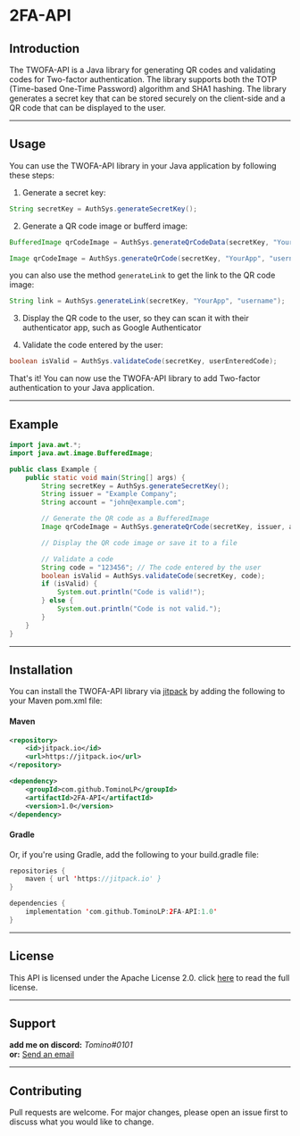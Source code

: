 # 2FA-API

## Introduction
The TWOFA-API is a Java library for generating QR codes and validating codes for Two-factor authentication. The library supports both the TOTP (Time-based One-Time Password) algorithm and SHA1 hashing. The library generates a secret key that can be stored securely on the client-side and a QR code that can be displayed to the user.


---

## Usage

You can use the TWOFA-API library in your Java application by following these steps:

1. Generate a secret key:
```java
String secretKey = AuthSys.generateSecretKey();
```

2. Generate a QR code image or bufferd image:
```java
BufferedImage qrCodeImage = AuthSys.generateQrCodeData(secretKey, "YourApp", "username");
```

```java
Image qrCodeImage = AuthSys.generateQrCode(secretKey, "YourApp", "username");
```
you can also use the method `generateLink` to get the link to the QR code image:
```java
String link = AuthSys.generateLink(secretKey, "YourApp", "username");
```




3. Display the QR code to the user, so they can scan it with their authenticator app,
such as Google Authenticator
        

4. Validate the code entered by the user:
```java
boolean isValid = AuthSys.validateCode(secretKey, userEnteredCode);
```

That's it! You can now use the TWOFA-API library to add Two-factor authentication to your Java application.

---
## Example

```java
import java.awt.*;
import java.awt.image.BufferedImage;

public class Example {
    public static void main(String[] args) {
        String secretKey = AuthSys.generateSecretKey();
        String issuer = "Example Company";
        String account = "john@example.com";

        // Generate the QR code as a BufferedImage
        Image qrCodeImage = AuthSys.generateQrCode(secretKey, issuer, account);

        // Display the QR code image or save it to a file

        // Validate a code
        String code = "123456"; // The code entered by the user
        boolean isValid = AuthSys.validateCode(secretKey, code);
        if (isValid) {
            System.out.println("Code is valid!");
        } else {
            System.out.println("Code is not valid.");
        }
    }
}
```

---

## Installation

You can install the TWOFA-API library via [jitpack](http://www.jitpack.io) by adding the following to your Maven pom.xml file:

#### Maven

```xml
<repository>
    <id>jitpack.io</id>
    <url>https://jitpack.io</url>
</repository>

<dependency>
    <groupId>com.github.TominoLP</groupId>
    <artifactId>2FA-API</artifactId>
    <version>1.0</version>
</dependency>
```

#### Gradle

Or, if you're using Gradle, add the following to your build.gradle file:

```kotlin
repositories {
    maven { url 'https://jitpack.io' }
}

dependencies {
    implementation 'com.github.TominoLP:2FA-API:1.0'
}
```

---

## License
This API is licensed under the Apache License 2.0. click [here](http://www.apache.org/licenses/LICENSE-2.0) to read the full license.

---

## Support
**add me on discord:** _Tomino#0101_\
**or:** [Send an email](mailto:Kontakt@TomWerth.de)


---

## Contributing
Pull requests are welcome. For major changes, please open an issue first to discuss what you would like to change.

